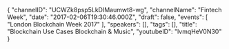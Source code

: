 {
    "channelID": "UCWZk8psp5LkDIMaumwt8-wg",
    "channelName": "Fintech Week",
    "date": "2017-02-06T19:30:46.000Z",
    "draft": false,
    "events": [
        "London Blockchain Week 2017"
    ],
    "speakers": [],
    "tags": [],
    "title": "Blockchain Use Cases  Blockchain & Music",
    "youtubeID": "lvmqHeV0N30"
}
